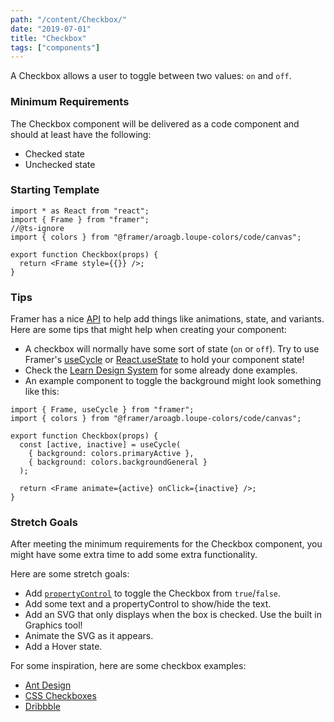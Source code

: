 ```yaml
---
path: "/content/Checkbox/"
date: "2019-07-01"
title: "Checkbox"
tags: ["components"]
---
```


A Checkbox allows a user to toggle between two values: `on` and `off`.

### Minimum Requirements

The Checkbox component will be delivered as a code component and should at least have the following:

- Checked state
- Unchecked state

### Starting Template

```tsx
import * as React from "react";
import { Frame } from "framer";
//@ts-ignore
import { colors } from "@framer/aroagb.loupe-colors/code/canvas";

export function Checkbox(props) {
  return <Frame style={{}} />;
}
```

### Tips

Framer has a nice [API](https://www.framer.com/api/) to help add things like animations, state, and variants. Here are some tips that might help when creating your component:

- A checkbox will normally have some sort of state (`on` or `off`). Try to use Framer's [useCycle](https://www.framer.com/api#cycle) or [React.useState](https://reactjs.org/docs/hooks-state.html) to hold your component state!
- Check the [Learn Design System](https://framer-learn-docs.netlify.com/docs/Checkbox) for some already done examples.
- An example component to toggle the background might look something like this:

```tsx
import { Frame, useCycle } from "framer";
import { colors } from "@framer/aroagb.loupe-colors/code/canvas";

export function Checkbox(props) {
  const [active, inactive] = useCycle(
    { background: colors.primaryActive },
    { background: colors.backgroundGeneral }
  );

  return <Frame animate={active} onClick={inactive} />;
}
```

### Stretch Goals

After meeting the minimum requirements for the Checkbox component, you might have some extra time to add some extra functionality.

Here are some stretch goals:

- Add [`propertyControl`](https://www.framer.com/api/property-controls) to toggle the Checkbox from `true`/`false`.
- Add some text and a propertyControl to show/hide the text.
- Add an SVG that only displays when the box is checked. Use the built in Graphics tool!
- Animate the SVG as it appears.
- Add a Hover state.

For some inspiration, here are some checkbox examples:

- [Ant Design](https://ant.design/components/checkbox/)
- [CSS Checkboxes](https://freefrontend.com/css-checkboxes/)
- [Dribbble](https://dribbble.com/search?q=checkbox)
